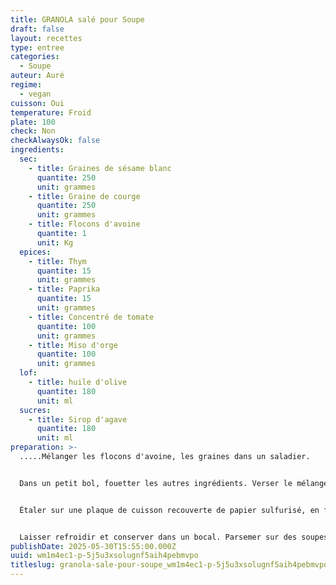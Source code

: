 ```yaml
---
title: GRANOLA salé pour Soupe
draft: false
layout: recettes
type: entree
categories:
  - Soupe
auteur: Auré
regime:
  - vegan
cuisson: Oui
temperature: Froid
plate: 100
check: Non
checkAlwaysOk: false
ingredients:
  sec:
    - title: Graines de sésame blanc
      quantite: 250
      unit: grammes
    - title: Graine de courge
      quantite: 250
      unit: grammes
    - title: Flocons d'avoine
      quantite: 1
      unit: Kg
  epices:
    - title: Thym
      quantite: 15
      unit: grammes
    - title: Paprika
      quantite: 15
      unit: grammes
    - title: Concentré de tomate
      quantite: 100
      unit: grammes
    - title: Miso d'orge
      quantite: 100
      unit: grammes
  lof:
    - title: huile d'olive
      quantite: 180
      unit: ml
  sucres:
    - title: Sirop d'agave
      quantite: 180
      unit: ml
preparation: >-
  .....Mélanger les flocons d'avoine, les graines dans un saladier.


  Dans un petit bol, fouetter les autres ingrédients. Verser le mélange d'avoine et bien mélanger pour bien enrober.


  Étaler sur une plaque de cuisson recouverte de papier sulfurisé, en formant une couche de 2 mm d'épaisseur. Cuire au four à 180 °C pendant 15 minutes en surveillant attentivement la cuisson du granola pour éviter qu'il ne brûle. Remuer délicatement après 10 minutes de cuisson.


  Laisser refroidir et conserver dans un bocal. Parsemer sur des soupes, des salades, des bols de légumes, etc.
publishDate: 2025-05-30T15:55:00.000Z
uuid: wm1m4ec1-p-5j5u3xsolugnf5aih4pebmvpo
titleslug: granola-sale-pour-soupe_wm1m4ec1-p-5j5u3xsolugnf5aih4pebmvpo
---
```


